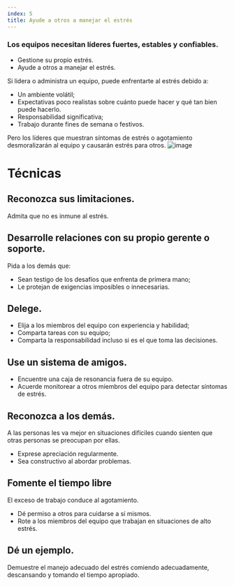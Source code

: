 ```yaml
---
index: 5
title: Ayude a otros a manejar el estrés
---
```

### Los equipos necesitan líderes fuertes, estables y confiables.

*   Gestione su propio estrés.
*   Ayude a otros a manejar el estrés.

Si lidera o administra un equipo, puede enfrentarte al estrés debido a:

*   Un ambiente volátil;
*   Expectativas poco realistas sobre cuánto puede hacer y qué tan bien puede hacerlo.
*   Responsabilidad significativa;
*   Trabajo durante fines de semana o festivos.

Pero los líderes que muestran síntomas de estrés o agotamiento desmoralizarán al equipo y causarán estrés para otros.
![image](stress2.png)

# Técnicas

## Reconozca sus limitaciones.

Admita que no es inmune al estrés.

## Desarrolle relaciones con su propio gerente o soporte.

Pida a los demás que:

*   Sean testigo de los desafíos que enfrenta de primera mano;
*   Le protejan de exigencias imposibles o innecesarias.

## Delege.

*   Elija a los miembros del equipo con experiencia y habilidad;
*   Comparta tareas con su equipo;
*   Comparta la responsabilidad incluso si es el que toma las decisiones.

## Use un sistema de amigos.

*   Encuentre una caja de resonancia fuera de su equipo.
*   Acuerde monitorear a otros miembros del equipo para detectar síntomas de estrés.

## Reconozca a los demás.

A las personas les va mejor en situaciones difíciles cuando sienten que otras personas se preocupan por ellas.

*   Exprese apreciación regularmente.
*   Sea constructivo al abordar problemas.

## Fomente el tiempo libre

El exceso de trabajo conduce al agotamiento.

*   Dé permiso a otros para cuidarse a sí mismos.
*   Rote a los miembros del equipo que trabajan en situaciones de alto estrés.

## Dé un ejemplo.

Demuestre el manejo adecuado del estrés comiendo adecuadamente, descansando y tomando el tiempo apropiado.
